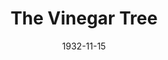 ---
title: The Vinegar Tree
date: 1932-11-15
closing_date:
layout: productions
featured_image:
image_caption:
image_credit:
playbill:
Theatre: Theatre Jacksonville
cast:
- Geoffrey Cole: John Salzer
- Winifred Mansfied: Laurine Goffin
- Leone Merrick: Mary Keen
- Augustus Merrick: Ralph M. Anderson
- Louis: Slocum Ball
- Laura Merrick: Winifred Snowden
- Max Lawrence: Winston Fowler
crew:
- Director: Charles F. Hopkins, Jr.
- Props: Mrs. R.R. Killinger
- Scenery: Ronald Kennard
understudies:
orchestra:
external_links:
---